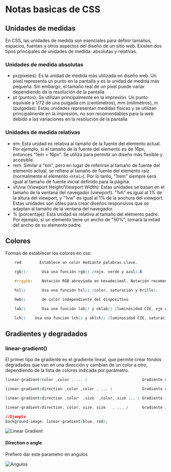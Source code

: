 # Notas basicas de CSS

## Unidades de medidas

En CSS, las unidades de medida son esenciales para definir tamaños, espacios, fuentes y otros aspectos del diseño de un sitio web. Existen dos tipos principales de unidades de medida: absolutas y relativas.

### Unidades de medida absolutas

* px(píxeles): Es la unidad de medida más utilizada en diseño web. Un píxel representa un punto en la pantalla y es la unidad de medida más pequeña. Sin embargo, el tamaño real de un píxel puede variar dependiendo de la resolución de la pantalla
* pt (puntos): Se utilizan principalmente en la impresión. Un punto equivale a 1/72 de una pulgada
cm (centímetros), mm (milímetros), in (pulgadas): Estas unidades representan medidas físicas y se utilizan principalmente en la impresión, no son recomendables para la web debido a las variaciones en la resolución de la pantalla

### Unidades de medida relativas

* em: Esta unidad es relativa al tamaño de la fuente del elemento actual. Por ejemplo, si el tamaño de la fuente del elemento es de 16px, entonces "1em = 16px". Se utiliza para permitir un diseño más flexible y accesible.
* rem: Similar a "em", pero en lugar de referirse al tamaño de fuente del elemento actual, se refiere al tamaño de fuente del elemento raíz (normalmente el elemento ``<html>``). Por lo tanto, "1rem" siempre será igual al tamaño de fuente inicial definido para la página.
* vh/vw (Viewport Height/Viewport Width): Estas unidades se basan en el tamaño de la ventana del navegador (viewport). "1vh" es igual al 1% de la altura del viewport, y "1vw" es igual al 1% de la anchura del viewport. Estas unidades son útiles para crear diseños responsivos que se adaptan al tamaño de la ventana del navegador.
* % (porcentaje): Esta unidad es relativa al tamaño del elemento padre. Por ejemplo, si un elemento tiene un ancho de "50%", tomará la mitad del ancho de su elemento padre.

## Colores

Formas de establecer los colores en css:

```css
    red        Establece un color mediante palabras clave.

    rgb():      Usa una función rgb() (rojo, verde y azul).B

    #rrggbb:    Notación RGB abreviada en hexadecimal. Notación recomendada.

    hsl()       Usa una función hsl() (color, saturación y brillo).

    hwb()       de color independiente del dispositivo

    lab()       Usa una función lab() y oklab() (luminosidad CIE, eje A y eje B).

    lch()    Usa una función lch() y oklch() (luminosidad CIE, saturación, color).
```

## Gradientes y degradados

### linear-gradient()

El primer tipo de gradiente es el gradiente lineal, que permite crear fondos degradados que van en una dirección y cambian de un color a otro, dependiendo de la lista de colores indicada por parámetro.

```css
linear-gradient(color ,color , ... )                        Gradiente de colores (hacia abajo).

linear-gradient(direction ,color ,color , ... )             Gradiente con dirección específica.

linear-gradient(direction ,color  ,size  ,color, size ... ) Gradiente indicando donde comienza a cambiar el color.

linear-gradient(direction, color, size, size   , ... )      Gradiente indicando inicio y fin de cada color.

//Ejemplo
background-image: linear-gradient(blue, red);
```

![Linear Gradient](https://lenguajecss.com/css/gradientes/linear-gradient/linear-gradient.png)

#### Direction o angle

Prefiero dar este parametro en angulos

![Angulos](https://lenguajecss.com/css/gradientes/linear-gradient/circle-orientation.png)
